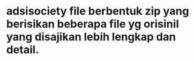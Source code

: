 # adsisociety file berbentuk zip yang berisikan beberapa file yg orisinil yang disajikan lebih lengkap dan detail.
